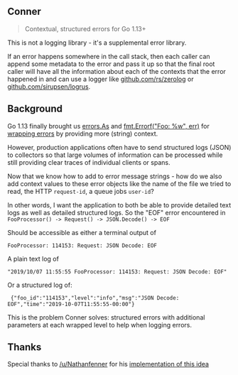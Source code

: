 ## Conner

> Contextual, structured errors for Go 1.13+

This is not a logging library - it's a supplemental error library.

If an error happens somewhere in the call stack, then each caller can append some metadata to the error and pass it up so that the final root caller will have all the information about each of the contexts that the error happened in and can use a logger like [github.com/rs/zerolog](https://github.com/rs/zerolog) or [github.com/sirupsen/logrus](https://github.com/sirupsen/logrus).


## Background

Go 1.13 finally brought us [errors.As](https://golang.org/pkg/errors/#As) and [fmt.Errorf("Foo: %w", err)](https://golang.org/pkg/fmt/#Errorf) for [wrapping errors](https://medium.com/@felipedutratine/golang-how-to-handle-errors-in-v1-13-fda7f035d027) by providing more (string) context.

However, production applications often have to send structured logs (JSON) to collectors so that large volumes of information can be processed while still providing clear traces of individual clients or spans.

Now that we know how to add to error message strings - how do we also add context values to these error objects like the name of the file we tried to read, the HTTP `request-id`, a queue jobs `user-id`?

In other words, I want the application to both be able to provide detailed text logs as well as detailed structured logs. So the "EOF" error encountered in `FooProcessor() -> Request() -> JSON.Decode() -> EOF`

Should be accessible as either a terminal output of

    FooProcessor: 114153: Request: JSON Decode: EOF

A plain text log of

    "2019/10/07 11:55:55 FooProcessor: 114153: Request: JSON Decode: EOF"

Or a structured log of:

     {"foo_id":"114153","level":"info","msg":"JSON Decode: EOF","time":"2019-10-07T11:55:55-00:00"}

This is the problem Conner solves: structured errors with additional parameters at each wrapped level to help when logging errors.


## Thanks

Special thanks to [/u/Nathanfenner](https://www.reddit.com/user/Nathanfenner/) for his [implementation of this idea](https://play.golang.org/p/mco6HySZENv)
